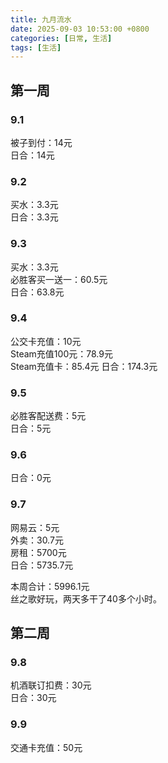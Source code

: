 ```yaml
---
title: 九月流水
date: 2025-09-03 10:53:00 +0800
categories: [日常, 生活]
tags: [生活]
---
```


## 第一周
### 9.1
被子到付：14元  
日合：14元  
### 9.2
买水：3.3元  
日合：3.3元  
### 9.3
买水：3.3元  
必胜客买一送一：60.5元  
日合：63.8元  
### 9.4
公交卡充值：10元  
Steam充值100元：78.9元  
Steam充值卡：85.4元
日合：174.3元  
### 9.5
必胜客配送费：5元  
日合：5元
### 9.6
日合：0元  
### 9.7
网易云：5元  
外卖：30.7元  
房租：5700元  
日合：5735.7元  

本周合计：5996.1元  
丝之歌好玩，两天多干了40多个小时。

## 第二周
### 9.8
机酒联订扣费：30元  
日合：30元
### 9.9
交通卡充值：50元